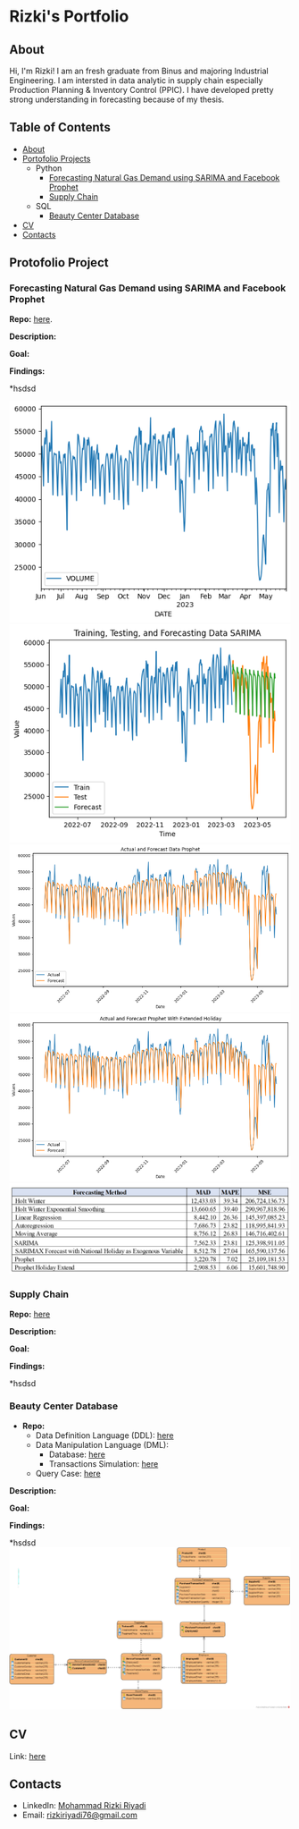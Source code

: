 # Rizki's Portfolio
## About
Hi, I'm Rizki! I am an fresh graduate from Binus and majoring Industrial Engineering. I am intersted in data analytic in supply chain especially Production Planning & Inventory Control (PPIC). I have developed pretty strong understanding in forecasting because of my thesis. 

## Table of Contents
- [About](https://github.com/RizkiRiyadi/RizkiRiyadi.github.io/blob/main/README.md#about)
- [Portofolio Projects](https://github.com/RizkiRiyadi/RizkiRiyadi.github.io/blob/main/README.md#protofolio-projects)
  - Python 
    - [Forecasting Natural Gas Demand using SARIMA and Facebook Prophet](https://github.com/RizkiRiyadi/RizkiRiyadi.github.io/blob/main/README.md#Forecasting-Natural-Gas-Demand-using-SARIMA-and-Facebook-Prophet)
    - [Supply Chain](https://github.com/RizkiRiyadi/RizkiRiyadi.github.io/blob/main/README.md#supply-chain)
  - SQL
    - [Beauty Center Database](https://github.com/RizkiRiyadi/RizkiRiyadi.github.io/blob/main/README.md#beauty-center-database)
- [CV](https://github.com/RizkiRiyadi/RizkiRiyadi.github.io/blob/main/README.md#cv)
- [Contacts](https://github.com/RizkiRiyadi/RizkiRiyadi.github.io/blob/main/README.md#contacts)

## Protofolio Project

### Forecasting Natural Gas Demand using SARIMA and Facebook Prophet
**Repo:** [here](https://github.com/RizkiRiyadi/ForecastGasDemandKarawang/blob/main/Sarima_Prophet.ipynb).

**Description:**

**Goal:**

**Findings:**

*hsdsd

![OverviewData](https://github.com/RizkiRiyadi/ForecastGasDemandKarawang/blob/main/ForecastPhotos/OverviewData.png)
![Train_Test_Forecast_SARIMA](https://github.com/RizkiRiyadi/ForecastGasDemandKarawang/blob/main/ForecastPhotos/Train_Test_Forecast_SARIMA.png)
![Actual_Forecast_Prophet](https://github.com/RizkiRiyadi/ForecastGasDemandKarawang/blob/main/ForecastPhotos/Actual_Forecast_Prophet.png)
![Actual_Forecast_Prophet_Extended Holiday](https://github.com/RizkiRiyadi/ForecastGasDemandKarawang/blob/main/ForecastPhotos/Actual_Forecast_Prophet_Extended%20Holiday.png)
![ForecastAccuracy](https://github.com/RizkiRiyadi/ForecastGasDemandKarawang/blob/main/ForecastPhotos/ForecastAccuracy.png)

### Supply Chain
**Repo:** [here](https://github.com/RizkiRiyadi/Supply_Chain_Case/blob/main/Supply-Chain-EDA.ipynb)

**Description:**

**Goal:**

**Findings:**

*hsdsd


### Beauty Center Database
- **Repo:**
  - Data Definition Language (DDL): [here](https://github.com/RizkiRiyadi/BeautyCenterDatabase/blob/main/Query%20B%20DDL.sql)
  - Data Manipulation Language (DML):
    - Database: [here](https://github.com/RizkiRiyadi/BeautyCenterDatabase/blob/main/Query%20C%20DML.sql)
    - Transactions Simulation: [here](https://github.com/RizkiRiyadi/BeautyCenterDatabase/blob/main/Query%20D%20DML%20simulate.sql)
  - Query Case: [here](https://github.com/RizkiRiyadi/BeautyCenterDatabase/blob/main/10%20case%20Query%20E.sql)
 
    
**Description:**

**Goal:**

**Findings:**

*hsdsd
![ERD](https://github.com/RizkiRiyadi/BeautyCenterDatabase/blob/main/Beauty%20Center%20ERD.png)


## CV
Link: [here](https://drive.google.com/file/d/1xZBB3X-Lh30Yw9mKAcJqkjlQJHtzz5mU/view?usp=sharing)

## Contacts
- LinkedIn: [Mohammad Rizki Riyadi](https://www.linkedin.com/in/mohammad-rizki-riyadi/)
- Email: rizkiriyadi76@gmail.com


